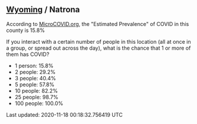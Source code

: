 
## [Wyoming](/united-states/wyoming) / Natrona

According to [MicroCOVID.org](http://microcovid.org),
the "Estimated Prevalence" of COVID in this county is 15.8%

If you interact with a certain number of people in this location
(all at once in a group, or spread out across the day), what is the chance that
1 or more of them has COVID?

- 1 person: 15.8%
- 2 people: 29.2%
- 3 people: 40.4%
- 5 people: 57.8%
- 10 people: 82.2%
- 25 people: 98.7%
- 100 people: 100.0%

Last updated: 2020-11-18 00:18:32.756419 UTC
